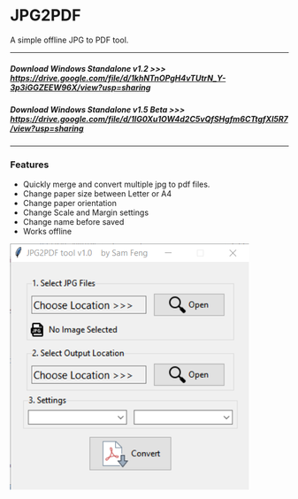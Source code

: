 # JPG2PDF

A simple offline JPG to PDF tool.

---
##### Download Windows Standalone v1.2 >>> https://drive.google.com/file/d/1khNTnOPgH4vTUtrN_Y-3p3iGGZEEW96X/view?usp=sharing
##### Download Windows Standalone v1.5 Beta >>> https://drive.google.com/file/d/1IG0Xu1OW4d2C5vQfSHgfm6CTtgfXl5R7/view?usp=sharing
---


### Features
* Quickly merge and convert multiple jpg to pdf files.
* Change paper size between Letter or A4
* Change paper orientation
* Change Scale and Margin settings
* Change name before saved
* Works offline

![Alt text](/Screenshot.png)

